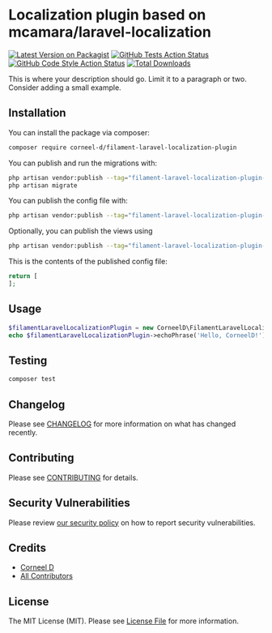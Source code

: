 # Localization plugin based on mcamara/laravel-localization

[![Latest Version on Packagist](https://img.shields.io/packagist/v/corneel-d/filament-laravel-localization-plugin.svg?style=flat-square)](https://packagist.org/packages/corneel-d/filament-laravel-localization-plugin)
[![GitHub Tests Action Status](https://img.shields.io/github/actions/workflow/status/corneel-d/filament-laravel-localization-plugin/run-tests.yml?branch=main&label=tests&style=flat-square)](https://github.com/corneel-d/filament-laravel-localization-plugin/actions?query=workflow%3Arun-tests+branch%3Amain)
[![GitHub Code Style Action Status](https://img.shields.io/github/actions/workflow/status/corneel-d/filament-laravel-localization-plugin/fix-php-code-style-issues.yml?branch=main&label=code%20style&style=flat-square)](https://github.com/corneel-d/filament-laravel-localization-plugin/actions?query=workflow%3A"Fix+PHP+code+style+issues"+branch%3Amain)
[![Total Downloads](https://img.shields.io/packagist/dt/corneel-d/filament-laravel-localization-plugin.svg?style=flat-square)](https://packagist.org/packages/corneel-d/filament-laravel-localization-plugin)



This is where your description should go. Limit it to a paragraph or two. Consider adding a small example.

## Installation

You can install the package via composer:

```bash
composer require corneel-d/filament-laravel-localization-plugin
```

You can publish and run the migrations with:

```bash
php artisan vendor:publish --tag="filament-laravel-localization-plugin-migrations"
php artisan migrate
```

You can publish the config file with:

```bash
php artisan vendor:publish --tag="filament-laravel-localization-plugin-config"
```

Optionally, you can publish the views using

```bash
php artisan vendor:publish --tag="filament-laravel-localization-plugin-views"
```

This is the contents of the published config file:

```php
return [
];
```

## Usage

```php
$filamentLaravelLocalizationPlugin = new CorneelD\FilamentLaravelLocalizationPlugin();
echo $filamentLaravelLocalizationPlugin->echoPhrase('Hello, CorneelD!');
```

## Testing

```bash
composer test
```

## Changelog

Please see [CHANGELOG](CHANGELOG.md) for more information on what has changed recently.

## Contributing

Please see [CONTRIBUTING](.github/CONTRIBUTING.md) for details.

## Security Vulnerabilities

Please review [our security policy](../../security/policy) on how to report security vulnerabilities.

## Credits

- [Corneel D](https://github.com/Corneel-D)
- [All Contributors](../../contributors)

## License

The MIT License (MIT). Please see [License File](LICENSE.md) for more information.
